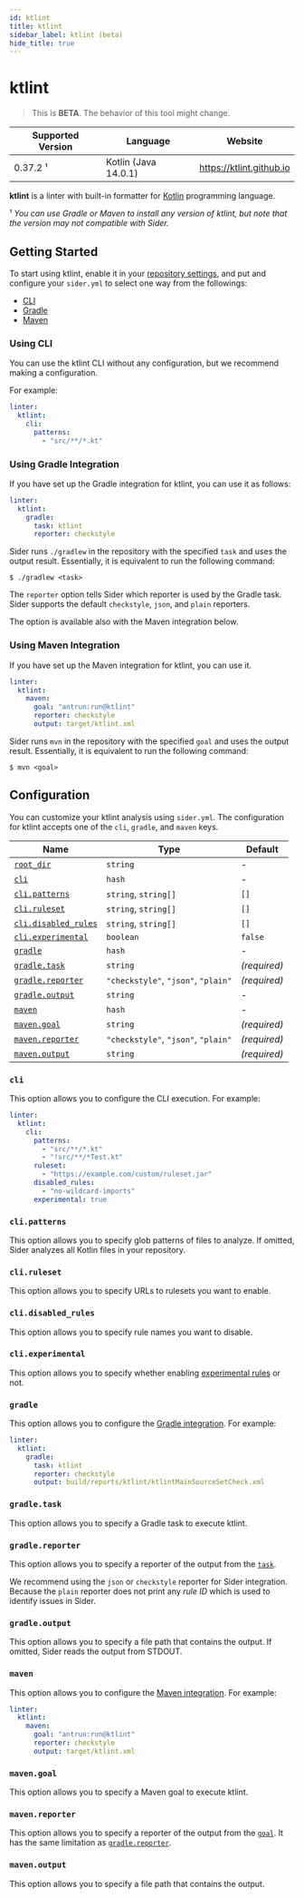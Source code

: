 ```yaml
---
id: ktlint
title: ktlint
sidebar_label: ktlint (beta)
hide_title: true
---
```


# ktlint

> This is **BETA**. The behavior of this tool might change.

| Supported Version | Language             | Website                  |
| ----------------- | -------------------- | ------------------------ |
| 0.37.2 ¹          | Kotlin (Java 14.0.1) | https://ktlint.github.io |

**ktlint** is a linter with built-in formatter for [Kotlin](https://kotlinlang.org) programming language.

¹ _You can use Gradle or Maven to install any version of ktlint, but note that the version may not compatible with Sider._

## Getting Started

To start using ktlint, enable it in your [repository settings](../../getting-started/repository-settings.md),
and put and configure your `sider.yml` to select one way from the followings:

- [CLI](#using-cli)
- [Gradle](#using-gradle-integration)
- [Maven](#using-maven-integration)

### Using CLI

You can use the ktlint CLI without any configuration, but we recommend making a configuration.

For example:

```yaml
linter:
  ktlint:
    cli:
      patterns:
        - "src/**/*.kt"
```

### Using Gradle Integration

If you have set up the Gradle integration for ktlint, you can use it as follows:

```yaml
linter:
  ktlint:
    gradle:
      task: ktlint
      reporter: checkstyle
```

Sider runs `./gradlew` in the repository with the specified `task` and uses the output result.
Essentially, it is equivalent to run the following command:

```console
$ ./gradlew <task>
```

The `reporter` option tells Sider which reporter is used by the Gradle task.
Sider supports the default `checkstyle`, `json`, and `plain` reporters.

The option is available also with the Maven integration below.

### Using Maven Integration

If you have set up the Maven integration for ktlint, you can use it.

```yaml
linter:
  ktlint:
    maven:
      goal: "antrun:run@ktlint"
      reporter: checkstyle
      output: target/ktlint.xml
```

Sider runs `mvn` in the repository with the specified `goal` and uses the output result.
Essentially, it is equivalent to run the following command:

```console
$ mvn <goal>
```

## Configuration

You can customize your ktlint analysis using `sider.yml`.
The configuration for ktlint accepts one of the `cli`, `gradle`, and `maven` keys.

| Name                                                                                  | Type                                | Default      |
| ------------------------------------------------------------------------------------- | ----------------------------------- | ------------ |
| [`root_dir`](../../getting-started/custom-configuration.md#linteranalyzer_idroot_dir) | `string`                            | -            |
| [`cli`](#cli)                                                                         | `hash`                              | -            |
| [`cli.patterns`](#clipatterns)                                                        | `string`, `string[]`                | `[]`         |
| [`cli.ruleset`](#cliruleset)                                                          | `string`, `string[]`                | `[]`         |
| [`cli.disabled_rules`](#clidisabled_rules)                                            | `string`, `string[]`                | `[]`         |
| [`cli.experimental`](#cliexperimental)                                                | `boolean`                           | `false`      |
| [`gradle`](#gradle)                                                                   | `hash`                              | -            |
| [`gradle.task`](#gradletask)                                                          | `string`                            | _(required)_ |
| [`gradle.reporter`](#gradlereporter)                                                  | `"checkstyle"`, `"json"`, `"plain"` | _(required)_ |
| [`gradle.output`](#gradleoutput)                                                      | `string`                            | -            |
| [`maven`](#maven)                                                                     | `hash`                              | -            |
| [`maven.goal`](#mavengoal)                                                            | `string`                            | _(required)_ |
| [`maven.reporter`](#mavenreporter)                                                    | `"checkstyle"`, `"json"`, `"plain"` | _(required)_ |
| [`maven.output`](#mavenoutput)                                                        | `string`                            | _(required)_ |

### `cli`

This option allows you to configure the CLI execution. For example:

```yaml
linter:
  ktlint:
    cli:
      patterns:
        - "src/**/*.kt"
        - "!src/**/*Test.kt"
      ruleset:
        - "https://example.com/custom/ruleset.jar"
      disabled_rules:
        - "no-wildcard-imports"
      experimental: true
```

### `cli.patterns`

This option allows you to specify glob patterns of files to analyze.
If omitted, Sider analyzes all Kotlin files in your repository.

### `cli.ruleset`

This option allows you to specify URLs to rulesets you want to enable.

### `cli.disabled_rules`

This option allows you to specify rule names you want to disable.

### `cli.experimental`

This option allows you to specify whether enabling [experimental rules](https://github.com/pinterest/ktlint#experimental-rules) or not.

### `gradle`

This option allows you to configure the [Gradle integration](https://github.com/pinterest/ktlint#-with-gradle). For example:

```yaml
linter:
  ktlint:
    gradle:
      task: ktlint
      reporter: checkstyle
      output: build/reports/ktlint/ktlintMainSourceSetCheck.xml
```

### `gradle.task`

This option allows you to specify a Gradle task to execute ktlint.

### `gradle.reporter`

This option allows you to specify a reporter of the output from the [`task`](#gradletask).

We recommend using the `json` or `checkstyle` reporter for Sider integration.
Because the `plain` reporter does not print any _rule ID_ which is used to identify issues in Sider.

### `gradle.output`

This option allows you to specify a file path that contains the output.
If omitted, Sider reads the output from STDOUT.

### `maven`

This option allows you to configure the [Maven integration](https://github.com/pinterest/ktlint#-with-maven). For example:

```yaml
linter:
  ktlint:
    maven:
      goal: "antrun:run@ktlint"
      reporter: checkstyle
      output: target/ktlint.xml
```

### `maven.goal`

This option allows you to specify a Maven goal to execute ktlint.

### `maven.reporter`

This option allows you to specify a reporter of the output from the [`goal`](#mavengoal).
It has the same limitation as [`gradle.reporter`](#gradlereporter).

### `maven.output`

This option allows you to specify a file path that contains the output.

